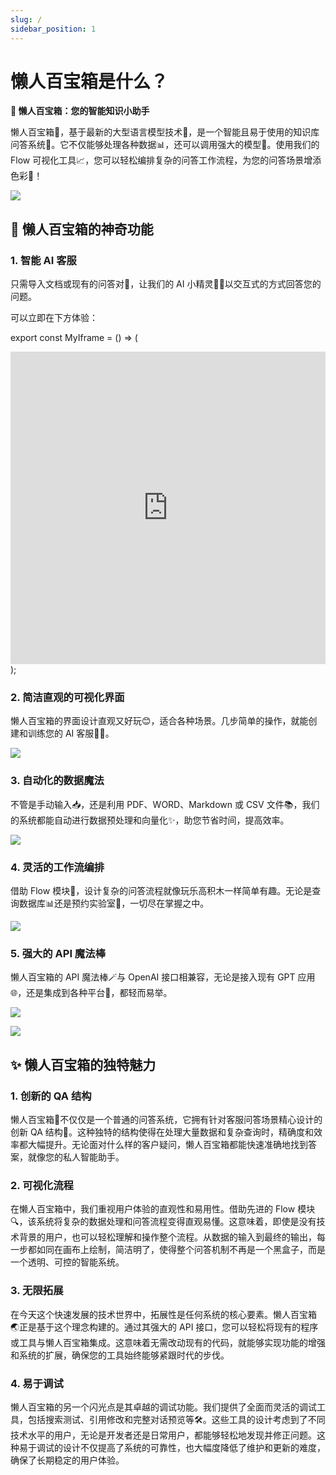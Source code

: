 ```yaml
---
slug: /
sidebar_position: 1
---
```


# 懒人百宝箱是什么？

**🎁 懒人百宝箱：您的智能知识小助手**

懒人百宝箱🧰，基于最新的大型语言模型技术🚀，是一个智能且易于使用的知识库问答系统🤖。它不仅能够处理各种数据📊，还可以调用强大的模型🧠。使用我们的 Flow 可视化工具📈，您可以轻松编排复杂的问答工作流程，为您的问答场景增添色彩🌈！

![](https://image.quicktoolset.top/img202401101510913.png)

## 🌟 懒人百宝箱的神奇功能

### 1. 智能 AI 客服

只需导入文档或现有的问答对📝，让我们的 AI 小精灵🧞‍♂️以交互式的方式回答您的问题。

可以立即在下方体验：

export const MyIframe = () => (
  <iframe
    src="https://chat.lazaytools.top/chat/share?shareId=lwxwvvr1p7d5r7w07s57b0at"
    width="100%"
    height="500rpx"
    frameborder="0"
    allowMicrophone
  ></iframe>
);

<MyIframe />

### 2. 简洁直观的可视化界面

懒人百宝箱的界面设计直观又好玩😊，适合各种场景。几步简单的操作，就能创建和训练您的 AI 客服👩‍💼。

![](https://image.quicktoolset.top/img202401101510699.png)

### 3. 自动化的数据魔法

不管是手动输入📥，还是利用 PDF、WORD、Markdown 或 CSV 文件📚，我们的系统都能自动进行数据预处理和向量化✨，助您节省时间，提高效率。

![](https://image.quicktoolset.top/img202401101510936.png)

### 4. 灵活的工作流编排

借助 Flow 模块🔧，设计复杂的问答流程就像玩乐高积木一样简单有趣。无论是查询数据库📊还是预约实验室🔬，一切尽在掌握之中。

![](https://image.quicktoolset.top/img202401101510979.png)

### 5. 强大的 API 魔法棒

懒人百宝箱的 API 魔法棒🪄与 OpenAI 接口相兼容，无论是接入现有 GPT 应用🌐，还是集成到各种平台📲，都轻而易举。

![](https://image.quicktoolset.top/img202401101511060.png)

![](https://image.quicktoolset.top/img202401101511977.png)

## ✨ 懒人百宝箱的独特魅力

### 1. **创新的 QA 结构**
   
   懒人百宝箱🎁不仅仅是一个普通的问答系统，它拥有针对客服问答场景精心设计的创新 QA 结构🎯。这种独特的结构使得在处理大量数据和复杂查询时，精确度和效率都大幅提升。无论面对什么样的客户疑问，懒人百宝箱都能快速准确地找到答案，就像您的私人智能助手。

### 2. **可视化流程**
   
   在懒人百宝箱中，我们重视用户体验的直观性和易用性。借助先进的 Flow 模块🔍，该系统将复杂的数据处理和问答流程变得直观易懂。这意味着，即使是没有技术背景的用户，也可以轻松理解和操作整个流程。从数据的输入到最终的输出，每一步都如同在画布上绘制，简洁明了，使得整个问答机制不再是一个黑盒子，而是一个透明、可控的智能系统。

### 3. **无限拓展**
   
   在今天这个快速发展的技术世界中，拓展性是任何系统的核心要素。懒人百宝箱🌏正是基于这个理念构建的。通过其强大的 API 接口，您可以轻松将现有的程序或工具与懒人百宝箱集成。这意味着无需改动现有的代码，就能够实现功能的增强和系统的扩展，确保您的工具始终能够紧跟时代的步伐。

### 4. **易于调试**
   
   懒人百宝箱的另一个闪光点是其卓越的调试功能。我们提供了全面而灵活的调试工具，包括搜索测试、引用修改和完整对话预览等🛠️。这些工具的设计考虑到了不同技术水平的用户，无论是开发者还是日常用户，都能够轻松地发现并修正问题。这种易于调试的设计不仅提高了系统的可靠性，也大幅度降低了维护和更新的难度，确保了长期稳定的用户体验。
